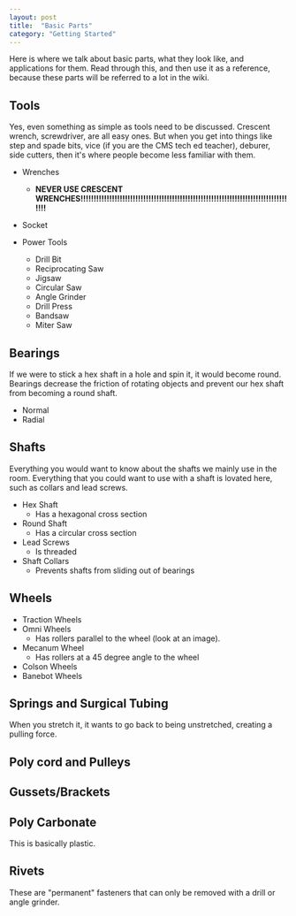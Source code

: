 ```yaml
---
layout: post
title:  "Basic Parts"
category: "Getting Started"
---
```

Here is where we talk about basic parts, what they look like, and applications for them. Read through this, and then use it as a reference, because these parts will be referred to a lot in the wiki.

## Tools
Yes, even something as simple as tools need to be discussed. Crescent wrench, screwdriver, are all easy ones. But when you get into things like step and spade bits, vice (if you are the CMS tech ed teacher), deburer, side cutters, then it's where people become less familiar with them.
* Wrenches
    * **NEVER USE CRESCENT WRENCHES!!!!!!!!!!!!!!!!!!!!!!!!!!!!!!!!!!!!!!!!!!!!!!!!!!!!!!!!!!!!!!!!!!!!!!!!!!!!!!!!!!!**
* Socket

* Power Tools
    * Drill Bit
    * Reciprocating Saw
    * Jigsaw
    * Circular Saw
    * Angle Grinder
    * Drill Press
    * Bandsaw
    * Miter Saw

## Bearings
If we were to stick a hex shaft in a hole and spin it, it would become round. Bearings decrease the friction of rotating objects and prevent our hex shaft from becoming a round shaft.
* Normal
* Radial

## Shafts
Everything you would want to know about the shafts we mainly use in the room. Everything that you could want to use with a shaft is lovated here, such as collars and lead screws.
* Hex Shaft
    * Has a hexagonal cross section
* Round Shaft
    * Has a circular cross section
* Lead Screws
    * Is threaded
* Shaft Collars
    * Prevents shafts from sliding out of bearings

## Wheels
* Traction Wheels
* Omni Wheels
    * Has rollers parallel to the wheel (look at an image).
* Mecanum Wheel
    * Has rollers at a 45 degree angle to the wheel
* Colson Wheels
* Banebot Wheels

## Springs and Surgical Tubing
When you stretch it, it wants to go back to being unstretched, creating a pulling force.

## Poly cord and Pulleys

## Gussets/Brackets

## Poly Carbonate
This is basically plastic. 

## Rivets
These are "permanent" fasteners that can only be removed with a drill or angle grinder. 




